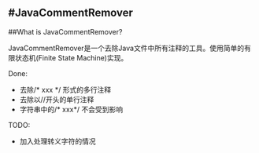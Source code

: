 #JavaCommentRemover
---

##What is JavaCommentRemover?

JavaCommentRemover是一个去除Java文件中所有注释的工具。使用简单的有限状态机(Finite State Machine)实现。

Done:

* 去除/* xxx */ 形式的多行注释
* 去除以//开头的单行注释 
* 字符串中的/* xxx*/ 不会受到影响

TODO:

* 加入处理转义字符的情况
